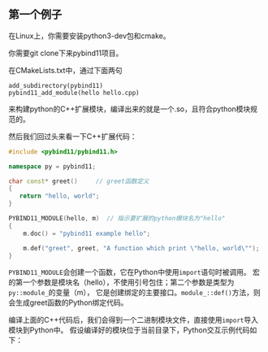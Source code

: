 ## 第一个例子

在Linux上，你需要安装python3-dev包和cmake。

你需要git clone下来pybind11项目。

在CMakeLists.txt中，通过下面两句

```
add_subdirectory(pybind11)
pybind11_add_module(hello hello.cpp)
```

来构建python的C++扩展模块，编译出来的就是一个.so，且符合python模块规范的。

然后我们回过头来看一下C++扩展代码：

```cpp
#include <pybind11/pybind11.h>

namespace py = pybind11;

char const* greet()     // greet函数定义
{
   return "hello, world";
}

PYBIND11_MODULE(hello, m)  // 指示要扩展的python模块名为"hello"
{
    m.doc() = "pybind11 example hello";

    m.def("greet", greet, "A function which print \"hello, world\"");        // 将greet函数导出到python, 并且在python中函数名也叫"greet"
}
```

`PYBIND11_MODULE`会创建一个函数，它在Python中使用`import`语句时被调用。
宏的第一个参数是模块名（hello），不使用引号包住；第二个参数是类型为`py::module_`的变量（m），
它是创建绑定的主要接口。`module_::def()`方法，则会生成greet函数的Python绑定代码。

编译上面的C++代码后，我们会得到一个二进制模块文件，直接使用`import`导入模块到Python中。
假设编译好的模块位于当前目录下，Python交互示例代码如下：
